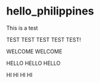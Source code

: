 # hello_philippines
This is a test 


TEST TEST TEST TEST TEST!




WELCOME WELCOME


HELLO HELLO HELLO

HI HI HI HI
